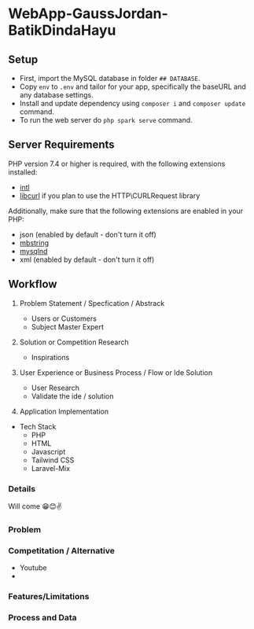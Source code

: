 # WebApp-GaussJordan-BatikDindaHayu

## Setup

- First, import the MySQL database in folder `## DATABASE`.
- Copy `env` to `.env` and tailor for your app, specifically the baseURL and any database settings.
- Install and update dependency using `composer i` and `composer update` command.
- To run the web server do `php spark serve` command.

## Server Requirements

PHP version 7.4 or higher is required, with the following extensions installed:

- [intl](http://php.net/manual/en/intl.requirements.php)
- [libcurl](http://php.net/manual/en/curl.requirements.php) if you plan to use the HTTP\CURLRequest library

Additionally, make sure that the following extensions are enabled in your PHP:

- json (enabled by default - don't turn it off)
- [mbstring](http://php.net/manual/en/mbstring.installation.php)
- [mysqlnd](http://php.net/manual/en/mysqlnd.install.php)
- xml (enabled by default - don't turn it off)

## Workflow

1. Problem Statement / Specfication / Abstrack
   - Users or Customers
   - Subject Master Expert
2. Solution or Competition Research
   - Inspirations
3. User Experience or Business Process / Flow or Ide Solution

   - User Research
   - Validate the ide / solution

4. Application Implementation

- Tech Stack
  - PHP
  - HTML
  - Javascript
  - Tailwind CSS
  - Laravel-Mix

### Details

Will come 😁😊✌

### Problem

### Competitation / Alternative

- Youtube
-

### Features/Limitations

### Process and Data
